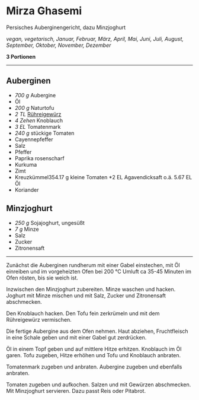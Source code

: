 # Mirza Ghasemi

Persisches Auberginengericht, dazu Minzjoghurt

*vegan, vegetarisch, Januar, Februar, März, April, Mai, Juni, Juli, August, September, Oktober, November, Dezember*

**3 Portionen**

---

## Auberginen

- *700 g* Aubergine
- Öl
- *200 g* Naturtofu
- *2 TL* [Rühreigewürz](ruehreigewuerz.md)
- *4 Zehen* Knoblauch
- *3 EL* Tomatenmark
- *240 g* stückige Tomaten
- Cayennepfeffer
- Salz
- Pfeffer
- Paprika rosenscharf
- Kurkuma
- Zimt
- Kreuzkümmel354.17 g kleine Tomaten
*2 EL Agavendicksaft o.ä.
5.67 EL Öl
- Koriander

## Minzjoghurt

- *250 g* Sojajoghurt, ungesüßt
- *7 g* Minze
- Salz
- Zucker 
- Zitronensaft

---

Zunächst die Auberginen rundherum mit einer Gabel einstechen, mit Öl einreiben und im vorgeheizten Ofen bei 200 °C Umluft ca 35-45 Minuten im Ofen rösten, bis sie weich ist.

Inzwischen den Minzjoghurt zubereiten. Minze waschen und hacken. Joghurt mit Minze mischen und mit Salz, Zucker und Zitronensaft abschmecken.

Den Knoblauch hacken. Den Tofu fein zerkrümeln und mit dem Rühreigewürz vermischen.

Die fertige Aubergine aus dem Ofen nehmen. Haut abziehen, Fruchtfleisch in eine Schale geben und mit einer Gabel gut zerdrücken.

Öl in einem Topf geben und auf mittlere Hitze erhitzen. Knoblauch im Öl garen. Tofu zugeben, Hitze erhöhen und Tofu und Knoblauch anbraten. 

Tomatenmark zugeben und anbraten. Aubergine zugeben und ebenfalls anbraten.

Tomaten zugeben und aufkochen. Salzen und mit Gewürzen abschmecken. Mit Minzjoghurt servieren. Dazu passt Reis oder Pitabrot.
